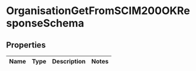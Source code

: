 
# OrganisationGetFromSCIM200OKResponseSchema

## Properties
Name | Type | Description | Notes
------------ | ------------- | ------------- | -------------



